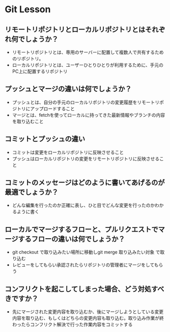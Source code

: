 # Git Lesson

## リモートリポジトリとローカルリポジトリとはそれぞれ何でしょうか？
- リモートリポジトリとは、専用のサーバーに配置して複数人で共有するためのリポジトリ。
- ローカルリポジトリとは、ユーザーひとりひとりが利用するために、手元のPC上に配置するリポジトリ


## プッシュとマージの違いは何でしょうか？
- プッシュとは、自分の手元のローカルリポジトリの変更履歴をリモートリポジトリにアップロードすること
- マージとは、fetchを使ってローカルに持ってきた最新情報やブランチの内容を取り込むこと


## コミットとプッシュの違い
- コミットは変更をローカルリポジトリに反映させること
- プッシュはローカルリポジトリの変更をリモートリポジトリに反映させること

## コミットのメッセージはどのように書いてあげるのが最適でしょうか？
- どんな編集を行ったのか正確に表し、ひと目でどんな変更を行ったのかわかるように書く


## ローカルでマージするフローと、プルリクエストでマージするフローの違いは何でしょうか？
- git checkout で取り込みたい場所に移動しgit merge 取り込みたい対象 で取り込む
- レビューをしてもらい承認されたらリポジトリの管理者にマージをしてもらう

## コンフリクトを起こしてしまった場合、どう対処すべきですか？
- 先にマージされた変更内容を取り込むか、後にマージしようとしている変更内容を取り込む、もしくはどちらの変更内容も取り込む。取り込み作業が終わったらコンフリクト解決で行った作業内容をコミットする